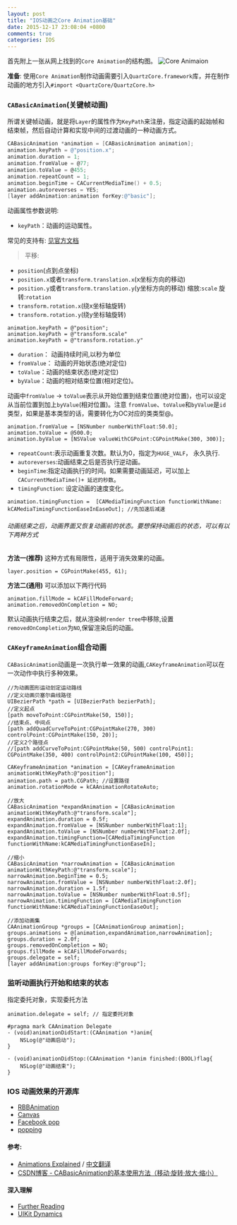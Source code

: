 ```yaml
---
layout: post
title: "IOS动画之Core Animation基础"
date: 2015-12-17 23:08:04 +0800
comments: true
categories: IOS
---
```



<!--more-->
首先附上一张从网上找到的`Core Animation`的结构图。
![Core Animaion](http://7xig7d.com1.z0.glb.clouddn.com/zwq/core_annimation.jpg)

**准备**: 使用`Core Animation`制作动画需要引入`QuartzCore.framework`库，并在制作动画的地方引入`#import <QuartzCore/QuartzCore.h>`

### `CABasicAnimation`(关键帧动画)
所谓关键帧动画，就是将`Layer`的属性作为`KeyPath`来注册，指定动画的起始帧和结束帧，然后自动计算和实现中间的过渡动画的一种动画方式。
```objective-c
CABasicAnimation *animation = [CABasicAnimation animation];
animation.keyPath = @"position.x";
animation.duration = 1;
animation.fromValue = @77;
animation.toValue = @455;
animation.repeatCount = 1;
animation.beginTime = CACurrentMediaTime() + 0.5;
animation.autoreverses = YES;
[layer addAnimation:animation forKey:@"basic"];
```
动画属性参数说明:

- `keyPath`：动画的运动属性。

常见的支持有: [见官方文档](https://developer.apple.com/library/ios/documentation/Cocoa/Conceptual/CoreAnimation_guide/Key-ValueCodingExtensions/Key-ValueCodingExtensions.html)
> 平移:
- `position`(点到点坐标)  
- `position.x`或者`transform.translation.x`(x坐标方向的移动)
- `position.y`或者`transform.translation.y`(y坐标方向的移动)
缩放:`scale`
旋转:`rotation`
- `transform.rotation.x`(绕x坐标轴旋转)
- `transform.rotation.y`(绕y坐标轴旋转)
```
animation.keyPath = @"position";
animation.keyPath = @"transform.scale"
animation.keyPath = @"transform.rotation.y"
```

- `duration`： 动画持续时间,以秒为单位
- `fromValue`： 动画的开始状态(绝对定位)
- `toValue`：动画的结束状态(绝对定位)
- `byValue`：动画的相对结束位置(相对定位)。

动画中`fromValue` -> `toValue`表示从开始位置到结束位置(绝对位置)，也可以设定从当前位置到加上`byValue`(相对位置)。注意 `fromValue`、`toValue`和`byValue`是`id`类型，如果是基本类型的话，需要转化为OC对应的类类型@。
```
animation.fromValue = [NSNumber numberWithFloat:50.0];
animation.toValue = @500.0;
animation.byValue = [NSValue valueWithCGPoint:CGPointMake(300, 300)];
```
- `repeatCount`:表示动画重复次数。默认为0，指定为`HUGE_VALF`， 永久执行.
- `autoreverses`:动画结束之后是否执行逆动画。
- `beginTime`:指定动画执行的时间。如果需要动画延迟，可以加上`CACurrentMediaTime()+ 延迟的秒数`。
- `timingFunction`: 设定动画的速度变化。
```
animation.timingFunction =  [CAMediaTimingFunction functionWithName: kCAMediaTimingFunctionEaseInEaseOut]; //先加速后减速
```

######  动画结束之后，动画界面又恢复动画前的状态。要想保持动画后的状态，可以有以下两种方式
**方法一(推荐)**
这种方式有局限性，适用于消失效果的动画。
```
layer.position = CGPointMake(455, 61);
```
**方法二(通用)**
可以添加以下两行代码
```
animation.fillMode = kCAFillModeForward;
animation.removedOnCompletion = NO;
```
默认动画执行结束之后，就从渲染树`render tree`中移除,设置`removedOnCompletion`为`NO`,保留渲染后的动画。

### `CAKeyframeAnimation`组合动画
`CABasicAnimation`动画是一次执行单一效果的动画,`CAKeyframeAnimation`可以在一次动作中执行多种效果。

```
//为动画图形运动划定运动路线
//定义动画贝塞尔曲线路径
UIBezierPath *path = [UIBezierPath bezierPath]; 
//定义起点
[path moveToPoint:CGPointMake(50, 150)]; 
//结束点、中间点
[path addQuadCurveToPoint:CGPointMake(270, 300) controlPoint:CGPointMake(150, 20)];
//定义2个路径点
//[path addCurveToPoint:CGPointMake(50, 500) controlPoint1: CGPointMake(350, 400) controlPoint2:CGPointMake(100, 450)];
 
CAKeyframeAnimation *animation = [CAKeyframeAnimation animationWithKeyPath:@"position"];
animation.path = path.CGPath; //设置路径
animation.rotationMode = kCAAnimationRotateAuto;

//放大
CABasicAnimation *expandAnimation = [CABasicAnimation animationWithKeyPath:@"transform.scale"];
expandAnimation.duration = 0.5f;
expandAnimation.fromValue = [NSNumber numberWithFloat:1];
expandAnimation.toValue = [NSNumber numberWithFloat:2.0f];
expandAnimation.timingFunction=[CAMediaTimingFunction functionWithName:kCAMediaTimingFunctionEaseIn];

//缩小
CABasicAnimation *narrowAnimation = [CABasicAnimation animationWithKeyPath:@"transform.scale"];
narrowAnimation.beginTime = 0.5;
narrowAnimation.fromValue = [NSNumber numberWithFloat:2.0f];
narrowAnimation.duration = 1.5f;
narrowAnimation.toValue = [NSNumber numberWithFloat:0.5f];
narrowAnimation.timingFunction = [CAMediaTimingFunction functionWithName:kCAMediaTimingFunctionEaseOut];

//添加动画集
CAAnimationGroup *groups = [CAAnimationGroup animation];
groups.animations = @[animation,expandAnimation,narrowAnimation];
groups.duration = 2.0f;
groups.removedOnCompletion = NO;
groups.fillMode = kCAFillModeForwards;
groups.delegate = self;
[layer addAnimation:groups forKey:@"group"];
```
### 监听动画执行开始和结束的状态
指定委托对象，实现委托方法
```
animation.delegate = self; // 指定委托对象 

#pragma mark CAAnimation Delegate
- (void)animationDidStart:(CAAnimation *)anim{
    NSLog(@"动画启动");
}

- (void)animationDidStop:(CAAnimation *)anim finished:(BOOL)flag{
    NSLog(@"动画结束");
}
```

### IOS 动画效果的开源库
- [RBBAnimation](https://github.com/robb/RBBAnimation)
- [Canvas](https://github.com/CanvasPod/Canvas)
- [Facebook pop](https://github.com/facebook/pop)
- [popping](https://github.com/schneiderandre/popping)


#### 参考:
- [Animations Explained](https://www.objc.io/issues/12-animations/animations-explained/) / [中文翻译](http://objccn.io/issue-12-1/)
- [CSDN博客 - CABasicAnimation的基本使用方法（移动·旋转·放大·缩小）](http://blog.csdn.net/iosevanhuang/article/details/14488239)


#### 深入理解
- [Further Reading](https://www.objc.io/issues/12-animations/animations-explained/#further-reading)
- [UIKit Dynamics](http://www.raywenderlich.com/50197/uikit-dynamics-tutorial)